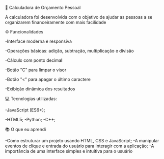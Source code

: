 💸 Calculadora de Orçamento Pessoal

A calculadora foi desenvolvida com o objetivo de ajudar as pessoas a se organizarem financeiramente com mais facilidade

⚙️ Funcionalidades

-Interface moderna e responsiva

-Operações básicas: adição, subtração, multiplicação e divisão

-Cálculo com ponto decimal

-Botão "C" para limpar o visor

-Botão "<" para apagar o último caractere

-Exibição dinâmica dos resultados

💻 Tecnologias utilizadas:


-JavaScript (ES6+);

-HTML5;
-Python;
-C++;

📚 O que eu aprendi

-Como estruturar um projeto usando HTML, CSS e JavaScript;
-A manipular eventos de clique e entrada do usuário para interagir com a aplicação;
-A importância de uma interface simples e intuitiva para o usuário

